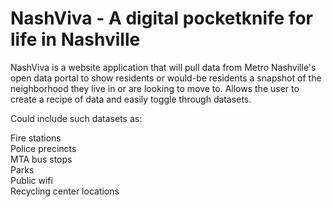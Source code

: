 NashViva - A digital pocketknife for life in Nashville
========

NashViva is a website application that will pull data from Metro Nashville's open data portal to show residents or would-be residents a snapshot of the neighborhood they live in or are looking to move to. Allows the user to create a recipe of data and easily toggle through datasets. <br>

Could include such datasets as: <br>

Fire stations <br>
Police precincts <br>
MTA bus stops <br>
Parks <br>
Public wifi <br>
Recycling center locations <br>
